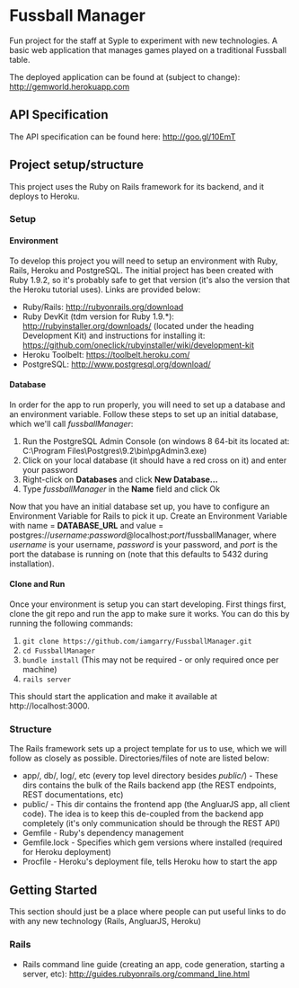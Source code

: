 # Fussball Manager

Fun project for the staff at Syple to experiment with new technologies. A basic web application that manages games played on a traditional Fussball table.

The deployed application can be found at (subject to change):
http://gemworld.herokuapp.com

## API Specification

The API specification can be found here:
http://goo.gl/10EmT

## Project setup/structure

This project uses the Ruby on Rails framework for its backend, and it deploys to Heroku.

### Setup

#### Environment

To develop this project you will need to setup an environment with Ruby, Rails, Heroku and PostgreSQL. The initial project has been created 
with Ruby 1.9.2, so it's probably safe to get that version (it's also the version that the Heroku tutorial uses). Links are provided below:

* Ruby/Rails: http://rubyonrails.org/download
* Ruby DevKit (tdm version for Ruby 1.9.*): http://rubyinstaller.org/downloads/ (located under the heading Development Kit)
  and instructions for installing it: https://github.com/oneclick/rubyinstaller/wiki/development-kit
* Heroku Toolbelt: https://toolbelt.heroku.com/
* PostgreSQL: http://www.postgresql.org/download/

#### Database

In order for the app to run properly, you will need to set up a database and an environment variable.
Follow these steps to set up an initial database, which we'll call *fussballManager*:

1) Run the PostgreSQL Admin Console (on windows 8 64-bit its located at: C:\Program Files\Postgres\9.2\bin\pgAdmin3.exe)
2) Click on your local database (it should have a red cross on it) and enter your password
3) Right-click on **Databases** and click **New Database...**
4) Type *fussballManager* in the **Name** field and click Ok

Now that you have an initial database set up, you have to configure an Environment Variable for Rails to pick it up.
Create an Environment Variable with name = **DATABASE_URL** and value = postgres://*username*:*password*@localhost:*port*/fussballManager,
where *username* is your username, *password* is your password, and *port* is the port the database is running on (note that
this defaults to 5432 during installation).

#### Clone and Run

Once your environment is setup you can start developing. First things first, clone the git repo and run the app to make sure it works. You can do this
by running the following commands:

1. `git clone https://github.com/iamgarry/FussballManager.git`
2. `cd FussballManager`
3. `bundle install` (This may not be required - or only required once per machine)
4. `rails server`

This should start the application and make it available at http://localhost:3000.

### Structure

The Rails framework sets up a project template for us to use, which we will follow as closely as possible. Directories/files of note are listed below:

* app/, db/, log/, etc (every top level directory besides *public/*) - These dirs contains the bulk of the Rails backend app (the REST endpoints, REST documentations, etc)
* public/ - This dir contains the frontend app (the AngluarJS app, all client code). The idea is to keep this de-coupled 
			from the backend app completely (it's only communication should be through the REST API)
* Gemfile - Ruby's dependency management
* Gemfile.lock - Specifies which gem versions where installed (required for Heroku deployment)
* Procfile - Heroku's deployment file, tells Heroku how to start the app

## Getting Started

This section should just be a place where people can put useful links to do with any new technology (Rails, AngluarJS, Heroku)

### Rails

* Rails command line guide (creating an app, code generation, starting a server, etc): http://guides.rubyonrails.org/command_line.html  
